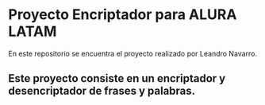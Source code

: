 # Proyecto Encriptador para ALURA LATAM
En este repositorio se encuentra el proyecto realizado por Leandro Navarro.

## Este proyecto consiste en un encriptador y desencriptador de frases y palabras.

